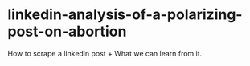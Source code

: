 # linkedin-analysis-of-a-polarizing-post-on-abortion
How to scrape a linkedin post + What we can learn from it. 
